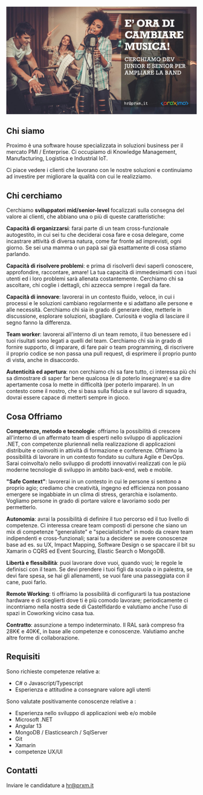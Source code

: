 ![Join US](./../join-us-2022.jpeg)


## Chi siamo

Proximo è una software house specializzata in soluzioni business per il mercato PMI / Enterprise. Ci occupiamo di Knowledge Management, Manufacturing, Logistica e Industrial IoT.

Ci piace vedere i clienti che lavorano con le nostre soluzioni e continuiamo ad investire per migliorare la qualità con cui le realizziamo.

## Chi cerchiamo

Cerchiamo **sviluppatori mid/senior-level** focalizzati sulla consegna del valore ai clienti, che abbiano una o più di queste caratteristiche:

**Capacità di organizzarsi**: farai parte di un team cross-funzionale autogestito, in cui sei tu che deciderai cosa fare e cosa delegare, come incastrare attività di diversa natura, come far fronte ad imprevisti, ogni giorno. Se sei una mamma o un papà sai già esattamente di cosa stiamo parlando.

**Capacità di risolvere problemi**: e prima di risolverli devi saperli conoscere, approfondire, raccontare, amare! La tua capacità di immedesimarti con i tuoi utenti ed i loro problemi sarà allenata costantemente. Cerchiamo chi sa ascoltare, chi coglie i dettagli, chi azzecca sempre i regali da fare.

**Capacità di innovare**: lavorerai in un contesto fluido, veloce, in cui i processi e le soluzioni cambiano regolarmente e si adattano alle persone e alle necessità. Cerchiamo chi sia in grado di generare idee, metterle in discussione, esplorare soluzioni, sbagliare. Curiosità e voglia di lasciare il segno fanno la differenza.

**Team worker**: lavorerai all'interno di un team remoto, il tuo benessere ed i tuoi risultati sono legati a quelli del team. Cerchiamo chi sia in grado di fornire supporto, di imparare, di fare pair o team programming, di riscrivere il proprio codice se non passa una pull request, di esprimere il proprio punto di vista, anche in disaccordo.

**Autenticità ed apertura**: non cerchiamo chi sa fare tutto, ci interessa più chi sa dimostrare di saper far bene qualcosa (e di poterlo insegnare) e sa dire apertamente cosa lo mette in difficoltà (per poterlo imparare). In un contesto come il nostro, che si basa sulla fiducia e sul lavoro di squadra, dovrai essere capace di metterti sempre in gioco.



## Cosa Offriamo

**Competenze, metodo e tecnologie**: offriamo la possibilità di crescere all'interno di un affermato team di esperti nello sviluppo di applicazioni .NET, con competenze pluriennali nella realizzazione di applicazioni distribuite e coinvolti in attività di formazione e conferenze.
Offriamo la possibilità di lavorare in un contesto fondato su cultura Agile e DevOps. 
Sarai coinvolta/o nello sviluppo di prodotti innovativi realizzati con le più moderne tecnologie di sviluppo in ambito back-end, web e mobile.

**"Safe Context"**: lavorerai in un contesto in cui le persone si sentono a proprio agio; crediamo che creatività, ingegno ed efficienza non possano emergere se ingabbiate in un clima di stress, gerarchia e isolamento. Vogliamo persone in grado di portare valore e lavoriamo sodo per permetterlo.

**Autonomia**: avrai la possibilità di definire il tuo percorso ed il tuo livello di competenze. Ci interessa creare team composti di persone che siano un mix di competenze "generaliste" e "specialistiche" in modo da creare team indipendenti e cross-funzionali; sarai tu a decidere se avere conoscenze base ad es. su UX, Impact Mapping, Software Design o se spaccare il bit su Xamarin o CQRS ed Event Sourcing, Elastic Search o MongoDB.

**Libertà e flessibilità**: puoi lavorare dove vuoi, quando vuoi; le regole le definisci con il team. Se devi prendere i tuoi figli da scuola o in palestra, se devi fare spesa, se hai gli allenamenti, se vuoi fare una passeggiata con il cane, puoi farlo.

**Remote Working**: ti offriamo la possibilità di configurarti la tua postazione hardware e di sceglierti dove ti è più comodo lavorare; periodicamente ci incontriamo nella nostra sede di Castelfidardo e valutiamo anche l'uso di spazi in Coworking vicino casa tua.

**Contratto**: assunzione a tempo indeterminato. Il RAL sarà compreso fra 28K€ e 40K€, in base alle competenze e conoscenze.
Valutiamo anche altre forme di collaborazione.



## Requisiti

Sono richieste competenze relative a:

- C# o Javascript/Typescript
- Esperienza e attitudine a consegnare valore agli utenti

Sono valutate positivamente conoscenze relative a :

- Esperienza nello sviluppo di applicazioni web e/o mobile
- Microsoft .NET
- Angular 13
- MongoDB / Elasticsearch / SqlServer
- Git
- Xamarin
- competenze UX/UI

## Contatti

Inviare le candidature a hr@prxm.it
